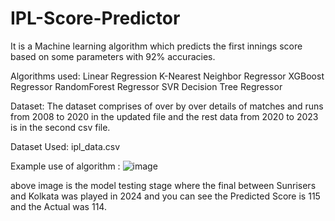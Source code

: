 # IPL-Score-Predictor
It is a Machine learning algorithm which predicts the first innings score based on some parameters with 92% accuracies.

Algorithms used:
Linear Regression
K-Nearest Neighbor Regressor
XGBoost Regressor
RandomForest Regressor
SVR
Decision Tree Regressor

Dataset:
The dataset comprises of over by over details of matches and runs from 2008 to 2020 in the updated file and the rest data from 2020 to 2023 is in the second csv file.

Dataset Used: 
ipl_data.csv

Example use of algorithm :
![image](https://github.com/user-attachments/assets/2408363f-f7c7-400c-9f6e-aa0ddabe466e)

above image is the model testing stage where the final between Sunrisers and Kolkata was played in 2024 and you can see the Predicted Score is 115 and the Actual was 114.
